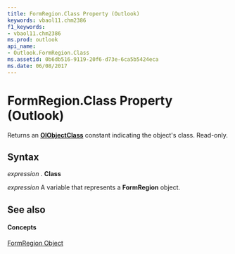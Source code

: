 ```yaml
---
title: FormRegion.Class Property (Outlook)
keywords: vbaol11.chm2386
f1_keywords:
- vbaol11.chm2386
ms.prod: outlook
api_name:
- Outlook.FormRegion.Class
ms.assetid: 0b6db516-9119-20f6-d73e-6ca5b5424eca
ms.date: 06/08/2017
---
```



# FormRegion.Class Property (Outlook)

Returns an **[OlObjectClass](olobjectclass-enumeration-outlook.md)** constant indicating the object's class. Read-only.


## Syntax

 _expression_ . **Class**

 _expression_ A variable that represents a **FormRegion** object.


## See also


#### Concepts


[FormRegion Object](formregion-object-outlook.md)

